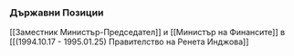 ### Държавни Позиции
[[Заместник Министър-Председател]] и [[Министър на Финансите]] в [[(1994.10.17 - 1995.01.25) Правителство на Ренета Инджова]]